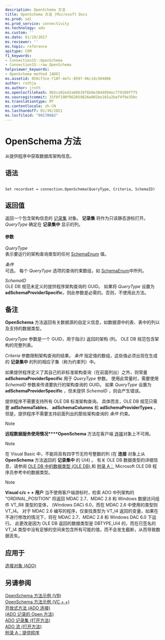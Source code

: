 ```yaml
---
description: OpenSchema 方法
title: OpenSchema 方法 |Microsoft Docs
ms.prod: sql
ms.prod_service: connectivity
ms.technology: ado
ms.custom: ''
ms.date: 01/19/2017
ms.reviewer: ''
ms.topic: reference
apitype: COM
f1_keywords:
- Connection15::OpenSchema
- Connection15::raw_OpenSchema
helpviewer_keywords:
- OpenSchema method [ADO]
ms.assetid: 850cf3ce-f18f-4e7c-8597-96c1dc504866
author: rothja
ms.author: jroth
ms.openlocfilehash: 9b5ca92e42a68639f6b9e3044894ec779109fff5
ms.sourcegitcommit: 33f0f190f962059826e002be165a2bef4f9e350c
ms.translationtype: MT
ms.contentlocale: zh-CN
ms.lasthandoff: 01/30/2021
ms.locfileid: "99170682"
---
```

# <a name="openschema-method"></a>OpenSchema 方法
从提供程序中获取数据库架构信息。  
  
## <a name="syntax"></a>语法  
  
```  
  
Set recordset = connection.OpenSchema(QueryType, Criteria, SchemaID)  
```  
  
## <a name="return-value"></a>返回值  
 返回一个包含架构信息的 [记录集](./recordset-object-ado.md) 对象。 **记录集** 将作为只读静态游标打开。 *QueryType* 确定在 **记录集中** 显示的列。  
  
#### <a name="parameters"></a>参数  
 *QueryType*  
 表示要运行的架构查询类型的任何 [SchemaEnum](./schemaenum.md) 值。  
  
 *条件*  
 可选。 每个 *QueryType* 选项的查询约束数组，如 [SchemaEnum](./schemaenum.md)中所列。  
  
 *SchemaID*  
 OLE DB 规范未定义的提供程序架构查询的 GUID。 如果将 *QueryType* 设置为 **adSchemaProviderSpecific**，则此参数是必需的。否则，不使用此方法。  
  
## <a name="remarks"></a>备注  
 **OpenSchema** 方法返回有关数据源的自定义信息，如数据源中的表、表中的列以及支持的数据类型。  
  
 *QueryType* 参数是一个 GUID，用于指示) 返回的架构 (列。 OLE DB 规范包含架构的完整列表。  
  
 *Criteria* 参数限制架构查询的结果。 *条件* 指定值的数组，这些值必须出现在生成的 **记录集中** 的列的相应子集（称为约束列）中。  
  
 如果提供程序定义了其自己的非标准架构查询（在前面列出）之外，则常量 **adSchemaProviderSpecific** 用于 *QueryType* 参数。 使用此常量时，需要使用 *SchemaID* 参数来传递要执行的架构查询的 GUID。 如果 *QueryType* 设置为 **adSchemaProviderSpecific** ，但未提供 *SchemaID* ，则会产生错误。  
  
 提供程序不需要支持所有 OLE DB 标准架构查询。 具体而言，OLE DB 规范只需要 **adSchemaTables**、 **adSchemaColumns** 和 **adSchemaProviderTypes** 。 但是，提供程序不需要支持前面列出的那些架构查询的 *条件* 约束。  
  
> [!NOTE]
>  **远程数据服务使用情况****OpenSchema** 方法在客户端 [连接](./connection-object-ado.md)对象上不可用。  
  
> [!NOTE]
>  在 Visual Basic 中，不能将具有四字节无符号整数的列 (在 **连接** 对象上从 **OpenSchema** 方法返回的 **记录集中** 的 UI4) 。 有关 OLE DB 数据类型的详细信息，请参阅 [OLE DB 中的数据类型 (OLE DB) ](/previous-versions/windows/desktop/ms714931(v=vs.85)) 和 [附录 A：](/previous-versions/windows/desktop/ms723969(v=vs.85)) Microsoft OLE DB 程序员参考中的数据类型。  
  
> [!NOTE]
>  **Visual c/c + + 用户** 当不使用客户端游标时，检索 ADO 中列架构的 "ORDINAL_POSITION" 将返回 MDAC 2.7、MDAC 2.8 和 Windows 数据访问组件 VT_R8 类型的变体， (Windows DAC) 6.0，而在 MDAC 2.6 中使用的类型则 VT_I4。 对于 MDAC 2.6 编写的程序，仅查找类型为 VT_I4 返回的变量，如果在不进行修改的情况下，将在 MDAC 2.7、MDAC 2.8 和 Windows DAC 6.0 下运行。 此更改是因为 OLE DB 返回的数据类型是 DBTYPE_UI4 的，而在已签名的 VT_I4 类型中没有足够的空间来包含所有可能的值，而不会发生截断，从而导致数据丢失。  
  
## <a name="applies-to"></a>应用于  
 [连接对象 (ADO)](./connection-object-ado.md)  
  
## <a name="see-also"></a>另请参阅  
 [OpenSchema 方法示例 (VB) ](./openschema-method-example-vb.md)   
 [OpenSchema 方法示例 (VC + +) ](./openschema-method-example-vc.md)   
 [开放式方法 (ADO 连接) ](./open-method-ado-connection.md)   
 [ (ADO 记录的 Open 方法) ](./open-method-ado-record.md)   
 [ADO 记录集 (打开方法) ](./open-method-ado-recordset.md)   
 [ADO 流 (打开方法) ](./open-method-ado-stream.md)   
 [附录 A：提供程序](../../guide/appendixes/appendix-a-providers.md)